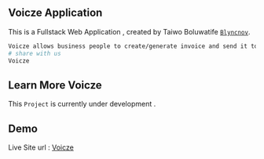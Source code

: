## Voicze Application

This is a Fullstack Web Application , created by Taiwo Boluwatife [`Blyncnov`](https://blyncnov.com/).

```bash
Voicze allows business people to create/generate invoice and send it to their client, and also support business showcase
# share with us
Voicze
```

## Learn More Voicze

This `Project` is currently under development .

## Demo

Live Site url : [Voicze](https://getvoicze.vercel.app)
